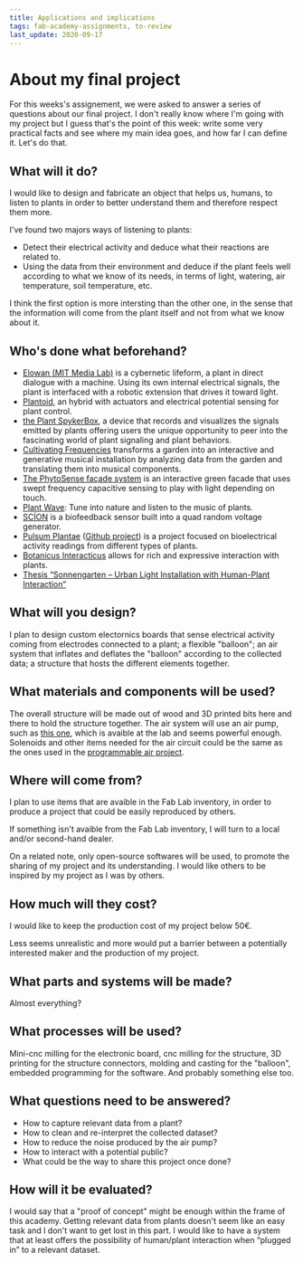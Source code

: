 ```yaml
---
title: Applications and implications
tags: fab-academy-assignments, to-review
last_update: 2020-09-17
---
```



# About my final project

For this weeks's assignement, we were asked to answer a series of questions about our final project. I don't really know where I'm going with my project but I guess that's the point of this week: write some very practical facts and see where my main idea goes, and how far I can define it. Let's do that.

## What will it do?

I would like to design and fabricate an object that helps us, humans, to listen to plants in order to better understand them and therefore respect them more.

I've found two majors ways of listening to plants:

- Detect their electrical activity and deduce what their reactions are related to.
- Using the data from their environment and deduce if the plant feels well according to what we know of its needs, in terms of light, watering, air temperature, soil temperature, etc.

I think the first option is more intersting than the other one, in the sense that the information will come from the plant itself and not from what we know about it.

## Who's done what beforehand?


- [Elowan (MIT Media Lab)](https://www.media.mit.edu/projects/elowan-a-plant-robot-hybrid/overview/)
  is a cybernetic lifeform, a plant in direct dialogue with a machine. Using its own internal
  electrical signals, the plant is interfaced with a robotic extension that drives it toward light.
- [Plantoid](https://hackaday.io/project/134172-plantoid), an hybrid with actuators and electrical
  potential sensing for plant control.
- [the Plant SpykerBox](https://backyardbrains.com/products/plantspikerbox), a device that records and visualizes the signals emitted by plants offering users the unique opportunity to peer into the fascinating world of plant signaling and plant behaviors.
- [Cultivating Frequencies](https://colinhonigman.com/Cultivating-Frequencies) transforms a garden into an interactive and generative musical installation by analyzing data from the garden and translating them into musical components.
- [The PhytoSense façade system](http://www.iaacblog.com/programs/phytosense/) is an interactive green facade that uses swept frequency capacitive sensing to play with light depending on touch.
- [Plant Wave](https://www.plantwave.com/): Tune into nature and listen to the music of plants.
- [SCÍON](https://www.instruomodular.com/product/scion/) is a biofeedback sensor built into a quad random voltage generator.
- [Pulsum Plantae](http://lessnullvoid.cc/content/2011/10/pulsum-plantae/) ([Github project](https://github.com/Lessnullvoid/Pulsum-Plantae)) is a project focused on bioelectrical activity readings from different types of plants.
- [Botanicus Interacticus](http://www.ivanpoupyrev.com/project/botanicus-interacticus) allows for rich and expressive interaction with plants.
- [Thesis “Sonnengarten – Urban Light Installation with Human-Plant Interaction”](https://sonnengartenjena.wordpress.com/2020/05/26/thesis-sonnengarten-urban-light-installation-with-human-plant-interaction/)

## What will you design?

I plan to design custom electornics boards that sense electrical activity coming from electrodes connected to a plant; a flexible "balloon"; an air system that inflates and deflates the "balloon" according to the collected data; a structure that hosts the different elements together.

## What materials and components will be used?

The overall structure will be made out of wood and 3D printed bits here and there to hold the structure together. The air system will use an air pump, such as [this one](https://www.sparkfun.com/products/10398), which is avaible at the lab and seems powerful enough. Solenoids and other items needed for the air circuit could be the same as the ones used in the [programmable air project](https://github.com/Programmable-Air).

## Where will come from?

I plan to use items that are avaible in the Fab Lab inventory, in order to produce a project that could be easily reproduced by others.

If something isn't avaible from the Fab Lab inventory, I will turn to a local and/or second-hand dealer.

On a related note, only open-source softwares will be used, to promote the sharing of my project and its understanding. I would like others to be inspired by my project as I was by others.

## How much will they cost?

I would like to keep the production cost of my project below 50€.

Less seems unrealistic and more would put a barrier between a potentially interested maker and the production of my project.

## What parts and systems will be made?

Almost everything?

## What processes will be used?

Mini-cnc milling for the electronic board, cnc milling for the structure, 3D printing for the structure connectors, molding and casting for the "balloon", embedded programming for the software. And probably something else too.

## What questions need to be answered?

- How to capture relevant data from a plant?
- How to clean and re-interpret the collected dataset?
- How to reduce the noise produced by the air pump?
- How to interact with a potential public?
- What could be the way to share this project once done?

## How will it be evaluated?

I would say that a "proof of concept" might be enough within the frame of this academy. Getting relevant data from plants doesn't seem like an easy task and I don't want to get lost in this part. I would like to have a system that at least offers the possibility of human/plant interaction when “plugged in” to a relevant dataset.
